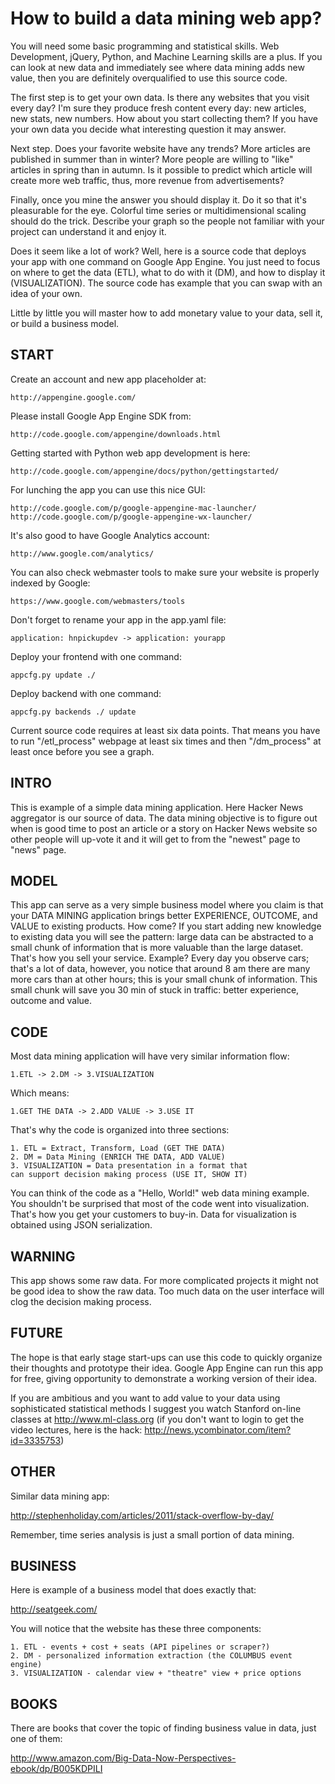 # How to build a data mining web app?


You will need some basic programming and statistical skills.
Web Development, jQuery, Python, and Machine Learning
skills are a plus. If you can look at new data and 
immediately see where data mining adds new value, then
you are definitely overqualified to use this source code.

The first step is to get your own data. Is there 
any websites that you visit every day? I'm sure 
they produce fresh content every day: new articles,
new stats, new numbers. How about you start 
collecting them? If you have your own data 
you decide what interesting question it may answer.

Next step. Does your favorite website have any 
trends? More articles are published in summer 
than in winter? More people are willing to "like" 
articles in spring than in autumn. Is it possible 
to predict which article will create more web traffic,
thus, more revenue from advertisements?

Finally, once you mine the answer you should 
display it. Do it so that it's pleasurable 
for the eye. Colorful time series or multidimensional 
scaling should do the trick. Describe your graph 
so the people not familiar with your project 
can understand it and enjoy it.

Does it seem like a lot of work? Well, here is a source
code that deploys your app with one command on Google App 
Engine. You just need to focus on where to get 
the data (ETL), what to do with it (DM), and how
to display it (VISUALIZATION). The source code has example
that you can swap with an idea of your own.

Little by little you will master how to add monetary
value to your data, sell it, or build a business
model.

## START


Create an account and new app placeholder at:

    http://appengine.google.com/

Please install Google App Engine SDK from:

    http://code.google.com/appengine/downloads.html

Getting started with Python web app development is here:

    http://code.google.com/appengine/docs/python/gettingstarted/

For lunching the app you can use this nice GUI:


    http://code.google.com/p/google-appengine-mac-launcher/
    http://code.google.com/p/google-appengine-wx-launcher/


It's also good to have Google Analytics account:

    http://www.google.com/analytics/

You can also check webmaster tools to make sure your
website is properly indexed by Google:

    https://www.google.com/webmasters/tools

Don't forget to rename your app in the app.yaml file:

    application: hnpickupdev -> application: yourapp

Deploy your frontend with one command:

    appcfg.py update ./

Deploy backend with one command:

    appcfg.py backends ./ update

Current source code requires at least six data points.
That means you have to run "/etl_process" webpage at
least six times and then "/dm_process" at least once
before you see a graph.

## INTRO

This is example of a simple data mining application.
Here Hacker News aggregator is our source of data. 
The data mining objective is to figure out when is good time
to post an article or a story on Hacker News website so
other people will up-vote it and it will get to from 
the "newest" page to "news" page.


## MODEL


This app can serve as a very simple business model 
where you claim is that your DATA MINING application 
brings better EXPERIENCE, OUTCOME, and VALUE to 
existing products. How come? If you start adding new
knowledge to existing data you will see the
pattern: large data can be abstracted to a small 
chunk of information that is more valuable
than the large dataset. That's how you sell your 
service. Example? Every day you observe cars;
that's a lot of data, however, you notice that
around 8 am there are many more cars than at other
hours; this is your small chunk of information.
This small chunk will save you 30 min of stuck
in traffic: better experience, outcome and value.


## CODE


Most data mining application will have very similar 
information flow:

    1.ETL -> 2.DM -> 3.VISUALIZATION

Which means:

    1.GET THE DATA -> 2.ADD VALUE -> 3.USE IT

That's why the code is organized into three sections:

    1. ETL = Extract, Transform, Load (GET THE DATA)
    2. DM = Data Mining (ENRICH THE DATA, ADD VALUE)
    3. VISUALIZATION = Data presentation in a format that 
    can support decision making process (USE IT, SHOW IT)

You can think of the code as a "Hello, World!" web data mining 
example. You shouldn't be surprised that most of the code went
into visualization. That's how you get your customers to buy-in. 
Data for visualization is obtained using JSON serialization.


## WARNING


This app shows some raw data. For more complicated projects
it might not be good idea to show the raw data. Too much
data on the user interface will clog the decision making
process.


## FUTURE


The hope is that early stage start-ups can use this 
code to quickly organize their thoughts and prototype 
their idea. Google App Engine can run this app for free, 
giving opportunity to demonstrate a working version of 
their idea.

If you are ambitious and you want to add value to your data
using sophisticated statistical methods I suggest you watch
Stanford on-line classes at http://www.ml-class.org (if you
don't want to login to get the video lectures, here is the 
hack: http://news.ycombinator.com/item?id=3335753)


## OTHER


Similar data mining app:

http://stephenholiday.com/articles/2011/stack-overflow-by-day/

Remember, time series analysis is just a small portion 
of data mining.


## BUSINESS


Here is example of a business model that does exactly that:

http://seatgeek.com/

You will notice that the website has these three components:

    1. ETL - events + cost + seats (API pipelines or scraper?)
    2. DM - personalized information extraction (the COLUMBUS event engine)
    3. VISUALIZATION - calendar view + "theatre" view + price options

## BOOKS

There are books that cover the topic of finding business value in data, just one of them:

http://www.amazon.com/Big-Data-Now-Perspectives-ebook/dp/B005KDPILI

